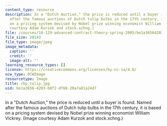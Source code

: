 ```yaml
---
content_type: resource
description: In a "Dutch Auction," the price is reduced until a buyer is found. Named
  after the famous auctions of Dutch tulip bulbs in the 17th century, it is based
  on a pricing system devised by Nobel prize winning economist William Vickrey. (Image
  courtesy Adam Kurzok and stock.xchng.)
file: /courses/14-129-advanced-contract-theory-spring-2005/be1a36564203b8f2df6820a7a81a24d7_chp_tulip.jpg
file_size: 28143
file_type: image/jpeg
image_metadata:
  caption: ''
  credit: ''
  image-alt: ''
learning_resource_types: []
license: https://creativecommons.org/licenses/by-nc-sa/4.0/
ocw_type: OCWImage
resourcetype: Image
title: chp_tulip.jpg
uid: be1a3656-4203-b8f2-df68-20a7a81a24d7
---
```

In a "Dutch Auction," the price is reduced until a buyer is found. Named after the famous auctions of Dutch tulip bulbs in the 17th century, it is based on a pricing system devised by Nobel prize winning economist William Vickrey. (Image courtesy Adam Kurzok and stock.xchng.)